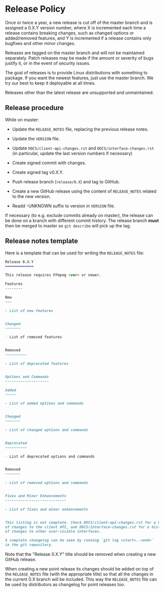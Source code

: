 Release Policy
==============

Once or twice a year, a new release is cut off of the master branch and is
assigned a 0.X.Y version number, where X is incremented each time a release
contains breaking changes, such as changed options or added/removed features,
and Y is incremented if a release contains only bugfixes and other minor
changes.

Releases are tagged on the master branch and will not be maintained separately.
Patch releases may be made if the amount or severity of bugs justify it, or in
the event of security issues.

The goal of releases is to provide Linux distributions with something to
package. If you want the newest features, just use the master branch.
We try our best to keep it deployable at all times.

Releases other than the latest release are unsupported and unmaintained.

Release procedure
-----------------

While on master:

- Update the `RELEASE_NOTES` file, replacing the previous release notes.

- Update the `VERSION` file.

- Update `DOCS/client-api-changes.rst` and `DOCS/interface-changes.rst`
  (in particular, update the last version numbers if necessary)

- Create signed commit with changes.

- Create signed tag v0.X.Y.

- Push release branch (`release/0.X`) and tag to GitHub.

- Create a new GitHub release using the content of `RELEASE_NOTES` related to
  the new version.

- Readd -UNKNOWN suffix to version in `VERSION` file.

If necessary (to e.g. exclude commits already on master), the release can
be done on a branch with different commit history. The release branch **must**
then be merged to master so `git describe` will pick up the tag.

Release notes template
----------------------

Here is a template that can be used for writing the `RELEASE_NOTES` file:

```markdown
Release 0.X.Y
=============

This release requires FFmpeg <ver> or newer.

Features
--------

New
~~~

- List of new features


Changed
~~~~~~~

- List of removed features


Removed
~~~~~~~~~~

- List of deprecated features


Options and Commands
--------------------

Added
~~~~~

- List of added options and commands


Changed
~~~~~~~

- List of changed options and commands


Deprecated
~~~~~~~~~~

- List of deprecated options and commands


Removed
~~~~~~~

- List of removed options and commands


Fixes and Minor Enhancements
----------------------------

- List of fixes and minor enhancements


This listing is not complete. Check DOCS/client-api-changes.rst for a history
of changes to the client API, and DOCS/interface-changes.rst for a history
of changes to other user-visible interfaces.

A complete changelog can be seen by running `git log <start>..<end>`
in the git repository.
```

Note that the "Release 0.X.Y" title should be removed when creating a new GitHub
release.

When creating a new point release its changes should be added on top of the
`RELEASE_NOTES` file (with the appropriate title) so that all the changes in
the current 0.X branch will be included. This way the `RELEASE_NOTES` file
can be used by distributors as changelog for point releases too.
